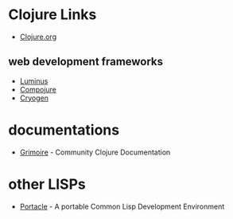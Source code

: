 # Clojure Links

* [Clojure.org](http://clojure.org)

## web development frameworks
* [Luminus]
* [Compojure]
* [Cryogen]

[Luminus]: http://www.luminusweb.net
[Compojure]: https://github.com/weavejester/compojure
[Cryogen]: http://cryogenweb.org

# documentations
* [Grimoire] - Community Clojure Documentation

[Grimoire]: https://www.conj.io

# other LISPs
* [Portacle] - A portable Common Lisp Development Environment

[Portacle]: https://portacle.github.io

